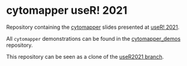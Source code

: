 # cytomapper useR! 2021 

Repository containing the [cytomapper](https://www.bioconductor.org/packages/release/bioc/html/cytomapper.html) slides presented at [useR! 2021](https://user2021.r-project.org/).

All `cytomapper` demonstrations can be found in the [cytomapper_demos](https://github.com/BodenmillerGroup/cytomapper_demos) repository.

This repository can be seen as a clone of the [useR2021 branch](https://github.com/BodenmillerGroup/cytomapper_demos/tree/useR2021). 
